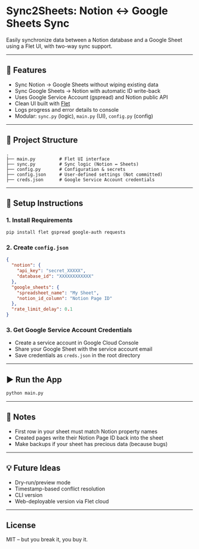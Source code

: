 # Sync2Sheets: Notion ↔ Google Sheets Sync

Easily synchronize data between a Notion database and a Google Sheet using a Flet UI, with two-way sync support.

---

## 🚀 Features

- Sync Notion → Google Sheets without wiping existing data
- Sync Google Sheets → Notion with automatic ID write-back
- Uses Google Service Account (gspread) and Notion public API
- Clean UI built with [Flet](https://flet.dev)
- Logs progress and error details to console
- Modular: `sync.py` (logic), `main.py` (UI), `config.py` (config)

---

## 🧩 Project Structure

```
.
├── main.py         # Flet UI interface
├── sync.py         # Sync logic (Notion ↔ Sheets)
├── config.py       # Configuration & secrets
├── config.json     # User-defined settings (Not committed)
├── creds.json      # Google Service Account credentials
```

---

## 🔧 Setup Instructions

### 1. Install Requirements

```bash
pip install flet gspread google-auth requests
```

### 2. Create `config.json`

```json
{
  "notion": {
    "api_key": "secret_XXXXX",
    "database_id": "XXXXXXXXXXXX"
  },
  "google_sheets": {
    "spreadsheet_name": "My Sheet",
    "notion_id_column": "Notion Page ID"
  },
  "rate_limit_delay": 0.1
}
```

### 3. Get Google Service Account Credentials

- Create a service account in Google Cloud Console
- Share your Google Sheet with the service account email
- Save credentials as `creds.json` in the root directory

---

## ▶️ Run the App

```bash
python main.py
```

---

## 📎 Notes

- First row in your sheet must match Notion property names
- Created pages write their Notion Page ID back into the sheet
- Make backups if your sheet has precious data (because bugs)

---

## 💡 Future Ideas

- Dry-run/preview mode
- Timestamp-based conflict resolution
- CLI version
- Web-deployable version via Flet cloud

---

## License

MIT – but you break it, you buy it.
